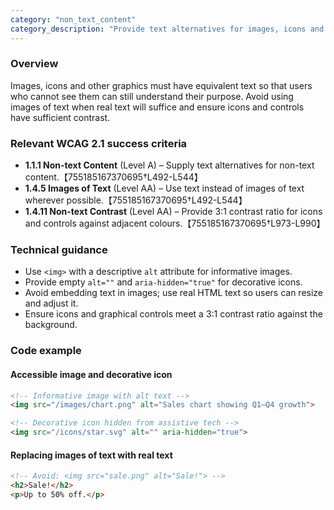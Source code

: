 ```yaml
---
category: "non_text_content"
category_description: "Provide text alternatives for images, icons and non-text elements."
---
```


### Overview

Images, icons and other graphics must have equivalent text so that users who cannot see them can still understand their purpose. Avoid using images of text when real text will suffice and ensure icons and controls have sufficient contrast.

### Relevant WCAG 2.1 success criteria

- **1.1.1 Non-text Content** (Level A) – Supply text alternatives for non-text content.【755185167370695†L492-L544】
- **1.4.5 Images of Text** (Level AA) – Use text instead of images of text wherever possible.【755185167370695†L492-L544】
- **1.4.11 Non-text Contrast** (Level AA) – Provide 3:1 contrast ratio for icons and controls against adjacent colours.【755185167370695†L973-L990】

### Technical guidance

* Use `<img>` with a descriptive `alt` attribute for informative images.  
* Provide empty `alt=""` and `aria-hidden="true"` for decorative icons.  
* Avoid embedding text in images; use real HTML text so users can resize and adjust it.  
* Ensure icons and graphical controls meet a 3:1 contrast ratio against the background.

### Code example

#### Accessible image and decorative icon
```html
<!-- Informative image with alt text -->
<img src="/images/chart.png" alt="Sales chart showing Q1–Q4 growth">

<!-- Decorative icon hidden from assistive tech -->
<img src="/icons/star.svg" alt="" aria-hidden="true">
```

#### Replacing images of text with real text
```html
<!-- Avoid: <img src="sale.png" alt="Sale!"> -->
<h2>Sale!</h2>
<p>Up to 50% off.</p>
```
